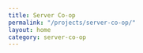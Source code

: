 ```yaml
---
title: Server Co-op
permalink: "/projects/server-co-op/"
layout: home
category: server-co-op
---
```


